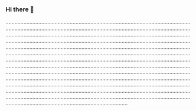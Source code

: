 ### Hi there 👋

..............................................................................................................................................................................................................................................................................................................................................................................................................................................................................................................................................................................................................................................................................................................................................................................................................................................................................................................................................................................................................................................................................................................................................................................................................................................................................................................................................................................................................................................................................................................................................................................................................................................................................................................................................................